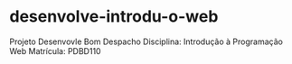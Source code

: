 # desenvolve-introdu-o-web
Projeto Desenvovle Bom Despacho
Disciplina: Introdução à Programação Web
Matrícula: PDBD110
